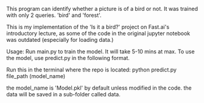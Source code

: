 This program can identify whether a picture is of a bird or not. It was trained with only 2 queries. 'bird' and 'forest'.

This is my implementation of the 'Is it a bird?' project on Fast.ai's introductory lecture, as some of the code in the original jupyter notebook was outdated (especially for loading data.)

Usage:
Run main.py to train the model. It will take 5-10 mins at max.
To use the model, use predict.py in the following format.

Run this in the terminal where the repo is located:
python predict.py file_path (model_name)

the model_name is 'Model.pkl' by default unless modified in the code.
the data will be saved in a sub-folder called data.

